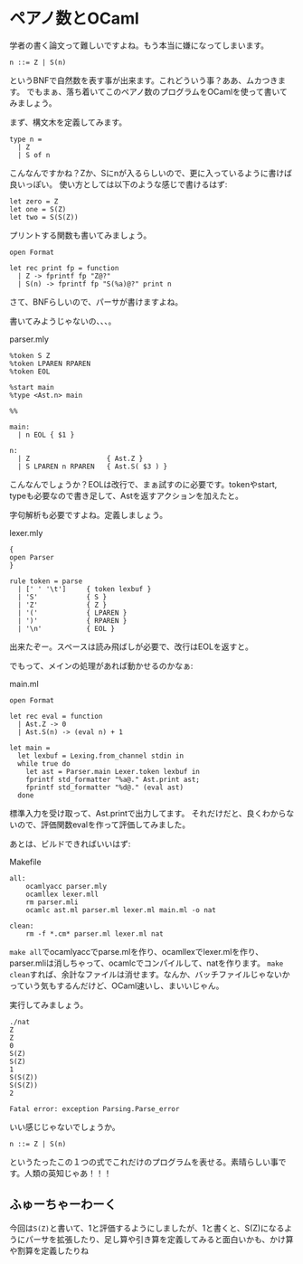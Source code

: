 # ペアノ数とOCaml

学者の書く論文って難しいですよね。もう本当に嫌になってしまいます。

	n ::= Z | S(n)

というBNFで自然数を表す事が出来ます。これどういう事？ああ、ムカつきます。
でもまぁ、落ち着いてこのペアノ数のプログラムをOCamlを使って書いてみましょう。

まず、構文木を定義してみます。

```
type n =
  | Z
  | S of n
```

こんなんですかね？Zか、Sにnが入るらしいので、更に入っているように書けば良いっぽい。
使い方としては以下のような感じで書けるはず:

```
let zero = Z
let one = S(Z)
let two = S(S(Z))
```

プリントする関数も書いてみましょう。


```
open Format

let rec print fp = function
  | Z -> fprintf fp "Z@?"
  | S(n) -> fprintf fp "S(%a)@?" print n
```



さて、BNFらしいので、パーサが書けますよね。

書いてみようじゃないの、、、。

parser.mly

```
%token S Z
%token LPAREN RPAREN
%token EOL

%start main
%type <Ast.n> main

%%

main:
  | n EOL { $1 }

n:
  | Z                   { Ast.Z }
  | S LPAREN n RPAREN   { Ast.S( $3 ) }
```

こんなんでしょうか？EOLは改行で、まぁ試すのに必要です。tokenやstart, typeも必要なので書き足して、Astを返すアクションを加えたと。

字句解析も必要ですよね。定義しましょう。

lexer.mly

```
{
open Parser
}

rule token = parse
  | [' ' '\t']     { token lexbuf }
  | 'S'            { S }
  | 'Z'            { Z }
  | '('            { LPAREN }
  | ')'            { RPAREN }
  | '\n'           { EOL }
```

出来たぞー。スペースは読み飛ばしが必要で、改行はEOLを返すと。

でもって、メインの処理があれば動かせるのかなぁ:

main.ml

```
open Format

let rec eval = function
  | Ast.Z -> 0
  | Ast.S(n) -> (eval n) + 1

let main =
  let lexbuf = Lexing.from_channel stdin in
  while true do
    let ast = Parser.main Lexer.token lexbuf in
    fprintf std_formatter "%a@." Ast.print ast;
    fprintf std_formatter "%d@." (eval ast)
  done
```

標準入力を受け取って、Ast.printで出力してます。
それだけだと、良くわからないので、評価関数evalを作って評価してみました。

あとは、ビルドできればいいはず:

Makefile


```
all:
	ocamlyacc parser.mly
	ocamllex lexer.mll
	rm parser.mli
	ocamlc ast.ml parser.ml lexer.ml main.ml -o nat

clean:
	rm -f *.cm* parser.ml lexer.ml nat
```

`make all`でocamlyaccでparse.mlを作り、ocamllexでlexer.mlを作り、parser.mliは消しちゃって、ocamlcでコンパイルして、natを作ります。
`make clean`すれば、余計なファイルは消せます。なんか、バッチファイルじゃないかっていう気もするんだけど、OCaml速いし、まいいじゃん。

実行してみましょう。

```
./nat
Z
Z
0
S(Z)
S(Z)
1
S(S(Z))
S(S(Z))
2

Fatal error: exception Parsing.Parse_error
```

いい感じじゃないでしょうか。


	n ::= Z | S(n)

というたったこの１つの式でこれだけのプログラムを表せる。素晴らしい事です。人類の英知じゃあ！！！

## ふゅーちゃーわーく

今回は`S(Z)`と書いて、1と評価するようにしましたが、1と書くと、S(Z)になるようにパーサを拡張したり、足し算や引き算を定義してみると面白いかも、かけ算や割算を定義したりね


